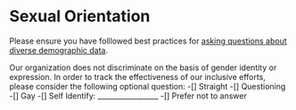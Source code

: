 
# Sexual Orientation

Please ensure you have folllowed best practices for [asking questions about diverse demographic data](https://github.com/mozilla/diversity/blob/master/data-metrics/surveys/best-practices-diverse-data.md).

Our organization does not discriminate on the basis of gender identity or expression. In order to track the effectiveness of our inclusive efforts, please consider the following optional question:
-[] Straight
-[] Questioning
-[] Gay
-[] Self Identify: _________________
-[] Prefer not to answer
